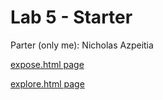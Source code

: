 # Lab 5 - Starter
Parter (only me): Nicholas Azpeitia

[expose.html page](https://nickazp.github.io/Lab5_Starter/expose.html)

[explore.html page](https://nickazp.github.io/Lab5_Starter/explore.html)
